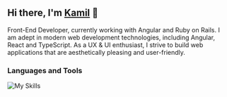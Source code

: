 ## Hi there, I'm [Kamil](https://kamilbielawski.netlify.app) 👋
Front-End Developer, currently working with Angular and Ruby on Rails. I am adept in modern web development technologies, including Angular, React and TypeScript. As a UX & UI enthusiast, I strive to build web applications that are aesthetically pleasing and user-friendly.

### Languages and Tools

![My Skills](https://skillicons.dev/icons?i=angular,react,vue,js,typescript,rxjs,rails,sass,tailwindcss,bootstrap,git,github,gitlab,firebase,figma,ps&perline=8)

<!--
**biel4s/biel4s** is a ✨ _special_ ✨ repository because its `README.md` (this file) appears on your GitHub profile.

Here are some ideas to get you started:

- 🔭 I’m currently working on ...
- 🌱 I’m currently learning ...
- 👯 I’m looking to collaborate on ...
- 🤔 I’m looking for help with ...
- 💬 Ask me about ...
- 📫 How to reach me: ...
- 😄 Pronouns: ...
- ⚡ Fun fact: ...
-->
